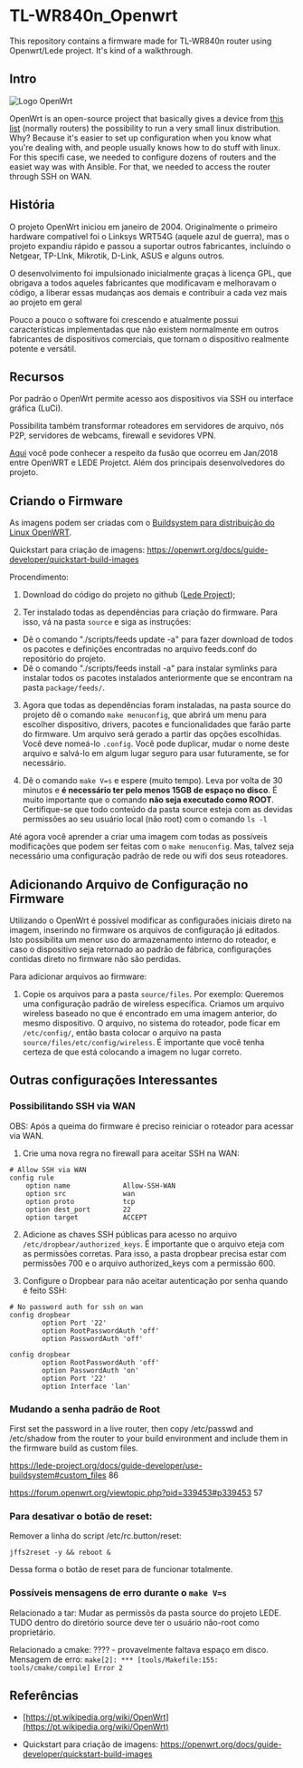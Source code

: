 # TL-WR840n_Openwrt
This repository contains a firmware made for TL-WR840n router using Openwrt/Lede project. It's kind of a walkthrough.


## Intro

![Logo OpenWrt](https://imgs.unisec.com.br/docs/openwrt/openwrtlogo.png)

OpenWrt is an open-source project that basically gives a device from [this list](https://openwrt.org/toh/start) (normally routers) the possibility to run a very small linux distribution. Why? Because it's easier to set up configuration when you know what you're dealing with, and people usually knows how to do stuff with linux.
For this specifi case, we needed to configure dozens of routers and the easiet way was with Ansible. For that, we needed to access the router through SSH on WAN.

## História

O projeto OpenWrt iniciou em janeiro de 2004. Originalmente o primeiro hardware compatível foi o Linksys WRT54G (aquele azul de guerra), mas o projeto expandiu rápido e passou a suportar outros fabricantes, incluíndo o Netgear, TP-LInk, Mikrotik, D-Link, ASUS e alguns outros.

O desenvolvimento foi impulsionado inicialmente graças à licença GPL, que obrigava a todos aqueles fabricantes que modificavam e melhoravam o código, a liberar essas mudanças aos demais e contribuir a cada vez mais ao projeto em geral

Pouco a pouco o software foi crescendo e atualmente possui características implementadas que não existem normalmente em outros fabricantes de dispositivos comerciais, que tornam o dispositivo realmente potente e versátil.

## Recursos

Por padrão o OpenWrt permite acesso aos dispositivos via SSH ou interface gráfica (LuCi).

Possibilita também transformar roteadores em servidores de arquivo, nós P2P, servidores de webcams, firewall e sevidores VPN.

[Aqui](https://openwrt.org/about) você pode conhecer a respeito da fusão que ocorreu em Jan/2018 entre OpenWRT e LEDE Projetct. Além dos principais desenvolvedores do projeto.

## Criando o Firmware

As imagens podem ser criadas com o [Buildsystem para distribuição do Linux OpenWRT](https://github.com/lede-project/source).

Quickstart para criação de imagens: https://openwrt.org/docs/guide-developer/quickstart-build-images

Procendimento:

1. Download do código do projeto no github ([Lede Project](https://github.com/lede-project/source));

2. Ter instalado todas as dependências para criação do firmware. Para isso, vá na pasta ``source`` e siga as instruções:
  - Dê o comando "./scripts/feeds update -a" para fazer download de todos os pacotes e definições encontradas no arquivo feeds.conf do repositório do projeto.
  - Dê o comando "./scripts/feeds install -a" para instalar symlinks para instalar todos os pacotes instalados anteriormente que se encontram na pasta ``package/feeds/``.

3. Agora que todas as dependências foram instaladas, na pasta source do projeto dê o comando ``make menuconfig``, que abrirá um menu para escolher dispositivo, drivers, pacotes e funcionalidades que farão parte do firmware. Um arquivo será gerado a partir das opções escolhidas. Você deve nomeá-lo ``.config``. Você pode duplicar, mudar o nome deste arquivo e salvá-lo em algum lugar seguro para usar futuramente, se for necessário.

4. Dê o comando ``make V=s`` e espere (muito tempo). Leva por volta de 30 minutos e **é necessário ter pelo menos 15GB de espaço no disco**. É muito importante que o comando **não seja executado como ROOT**. Certifique-se que todo conteúdo da pasta source esteja com as devidas permissões ao seu usuário local (não root) com o comando ``ls -l``

Até agora você aprender a criar uma imagem com todas as possíveis modificações que podem ser feitas com o ``make menuconfig``. Mas, talvez seja necessário uma configuração padrão de rede ou wifi dos seus roteadores.

## Adicionando Arquivo de Configuração no Firmware

Utilizando o OpenWrt é possível modificar as configuraões iniciais direto na imagem, inserindo no firmware os arquivos de configuração já editados. Isto possibilita um menor uso do armazenamento interno do roteador, e caso o dispositivo seja retornado ao padrão de fábrica, configurações contidas direto no firmware não são perdidas.

Para adicionar arquivos ao firmware:

1. Copie os arquivos para a pasta ``source/files``. Por exemplo: Queremos uma configuração padrão de wireless específica. Criamos um arquivo wireless baseado no que é encontrado em uma imagem anterior, do mesmo dispositivo. O arquivo, no sistema do roteador, pode ficar em ``/etc/config/``, então basta colocar o arquivo na pasta ``source/files/etc/config/wireless``. É importante que você tenha certeza de que está colocando a imagem no lugar correto.

## Outras configurações Interessantes

### Possibilitando SSH via WAN

OBS: Após a queima do firmware é preciso reiniciar o roteador para acessar via WAN.

1. Crie uma nova regra no firewall para aceitar SSH na WAN:

```
# Allow SSH via WAN
config rule
	option name             Allow-SSH-WAN
	option src              wan
	option proto            tcp
	option dest_port        22
	option target           ACCEPT
 ```
2. Adicione as chaves SSH públicas para acesso no arquivo ``/etc/dropbear/authorized_keys``. É importante que o arquivo eteja com as permissões corretas. Para isso, a pasta dropbear precisa estar com permissões 700 e o arquivo authorized_keys com a permissão 600.

3. Configure o Dropbear para não aceitar autenticação por senha quando é feito SSH:
```
# No password auth for ssh on wan
config dropbear
        option Port '22'
        option RootPasswordAuth 'off'
        option PasswordAuth 'off'

config dropbear
        option RootPasswordAuth 'off'
        option PasswordAuth 'on'
        option Port '22'
        option Interface 'lan'
```
### Mudando a senha padrão de Root

First set the password in a live router, then copy /etc/passwd and /etc/shadow from the router to your build environment and include them in the firmware build as custom files.

https://lede-project.org/docs/guide-developer/use-buildsystem#custom_files 86

https://forum.openwrt.org/viewtopic.php?pid=339453#p339453 57

### Para desativar o botão de reset:

Remover a linha do script /etc/rc.button/reset:
```
jffs2reset -y && reboot &
```

Dessa forma o botão de reset para de funcionar totalmente.

### Possíveis mensagens de erro durante o ``make V=s``

Relacionado a tar: Mudar as permissõs da pasta source do projeto LEDE. TUDO dentro do diretório source deve ter o usuário não-root como proprietário.

Relacionado a cmake: ????  - provavelmente faltava espaço em disco.
Mensagem de erro: ``make[2]: *** [tools/Makefile:155: tools/cmake/compile] Error 2``

## Referências

- [https://pt.wikipedia.org/wiki/OpenWrt](https://pt.wikipedia.org/wiki/OpenWrt)

- Quickstart para criação de imagens: https://openwrt.org/docs/guide-developer/quickstart-build-images

